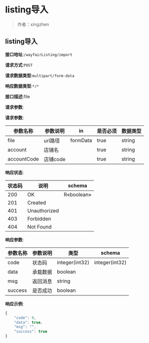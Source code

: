 # listing导入

> 作者：xingzhen

## listing导入


**接口地址**:`/wayfairListing/import`


**请求方式**:`POST`


**请求数据类型**:`multipart/form-data`


**响应数据类型**:`*/*`


**接口描述**:file


**请求参数**:


**请求参数**:


| 参数名称 | 参数说明 | in    | 是否必须 | 数据类型 |
| -------- | -------- | ----- | -------- | -------- |
|file|url路径|formData|true|string|
|account| 店铺名||true|string|
|accountCode| 店铺code||true|string|


**响应状态**:


| 状态码 | 说明 | schema |
| -------- | -------- | ----- | 
|200|OK|R«boolean»|
|201|Created||
|401|Unauthorized||
|403|Forbidden||
|404|Not Found||


**响应参数**:


| 参数名称 | 参数说明 | 类型 | schema |
| -------- | -------- | ----- |----- | 
|code|状态码|integer(int32)|integer(int32)|
|data|承载数据|boolean||
|msg|返回消息|string||
|success|是否成功|boolean||


**响应示例**:
```javascript
{
	"code": 0,
	"data": true,
	"msg": "",
	"success": true
}
```